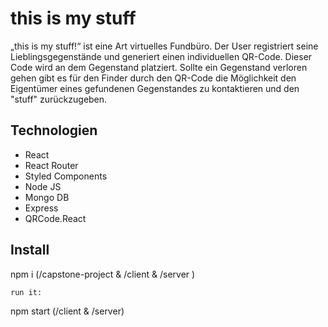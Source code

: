 # this is my stuff

„this is my stuff!“ ist eine Art virtuelles Fundbüro. 
Der User registriert seine Lieblingsgegenstände und generiert einen individuellen QR-Code. Dieser Code wird an dem Gegenstand platziert.
Sollte ein Gegenstand verloren gehen gibt es für den Finder durch den QR-Code die Möglichkeit den Eigentümer eines gefundenen Gegenstandes zu kontaktieren und den "stuff" zurückzugeben.

## Technologien

- React
- React Router
- Styled Components
- Node JS
- Mongo DB
- Express
- QRCode.React

## Install

npm i (/capstone-project & /client & /server )

```run it:```

npm start (/client & /server)

